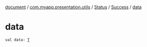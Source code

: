 [document](../../../index.md) / [com.myapp.presentation.utils](../../index.md) / [Status](../index.md) / [Success](index.md) / [data](./data.md)

# data

`val data: `[`T`](index.md#T)